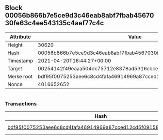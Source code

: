 ## Block 00056b866b7e5ce9d3c46eab8abf7fbab4567030fe63c4ee543135c4aef77c4c

Attribute | Value
--- | ---
Height | 30620
Hash | 00056b866b7e5ce9d3c46eab8abf7fbab4567030fe63c4ee543135c4aef77c4c
Timestamp | 2021-04-20T16:44:27+00:00
Target | 00254142f49eaaa504dc75712e8378ad5316cbcead634704b3734b6271167cc4
Merke root | bdf95f0075253aee6c8cd4fafa46914969a87cced12cd5f09158299b24fa663a
Nonce | 4016652652

```

```

### Transactions

Hash | Amount
--- | ---
[bdf95f0075253aee6c8cd4fafa46914969a87cced12cd5f09158299b24fa663a](bdf95f0075253aee6c8cd4fafa46914969a87cced12cd5f09158299b24fa663a.md) | 10.00000000 SKEPTI 
